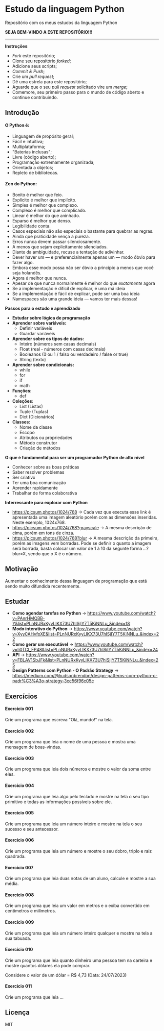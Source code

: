 # Estudo da linguagem Python
Repositório com os meus estudos da linguagem Python

**SEJA BEM-VINDO A ESTE REPOSITÓRIO!!!**

------------

**Instruções**

 - *Fork* este repositório;
 - Clone seu repositório *forked*;
 - Adicione seus scripts;
 - *Commit & Push*;
 - Crie um *pull request*;
 - Dê uma estrela para este repositório;
 - Aguarde que o seu *pull request* solicitado vire um *merge*;
 - Comemore, seu primeiro passo para o mundo de código aberto e continue contribuindo.

## Introdução

#### O Python é:

 - Linguagem de propósito geral;
 - Fácil e intuitiva;
 - Multiplataforma;
 - "Baterias inclusas";
 - Livre (código aberto);
 - Programação extremamente organizada;
 - Orientada a objetos;
 - Repleto de bibliotecas.

#### Zen do Python:

 - Bonito é melhor que feio.
 - Explícito é melhor que implícito.
 - Simples é melhor que complexo.
 - Complexo é melhor que complicado.
 - Linear é melhor do que aninhado.
 - Esparso é melhor que denso.
 - Legibilidade conta.
 - Casos especiais não são especiais o bastante para quebrar as regras.
 - Ainda que praticidade vença a pureza.
 - Erros nunca devem passar silenciosamente.
 - A menos que sejam explicitamente silenciados.
 - Diante da ambiguidade, recuse a tentação de adivinhar.
 - Dever haver um — e preferencialmente apenas um — modo óbvio para fazer algo.
 - Embora esse modo possa não ser óbvio a princípio a menos que você seja holandês.
 - Agora é melhor que nunca.
 - Apesar de que nunca normalmente é melhor do que *exatamente* agora
 - Se a implementação é difícil de explicar, é uma má ideia
 - Se a implementação é fácil de explicar, pode ser uma boa ideia
 - Namespaces são uma grande ideia — vamos ter mais dessas!

**Passos para o estudo e aprendizado**

 - **Estudar sobre lógica de programação**
 - **Aprender sobre variáveis:**
   - Definir variáveis
   - Guardar variáveis
 - **Aprender sobre os tipos de dados:**
   - Inteiro (números sem casas decimais)
   - Float (real - números com casas decimais)
   - Booleanos (0 ou 1 / falso ou verdadeiro / false or true)
   - String (texto)
 - **Aprender sobre condicionais:**
   - while
   - for
   - if
   - math
 - **Funções:**
   - def
 - **Coleções:**
   - List (Listas)
   - Tuple (Tuplas)
   - Dict (Dicionários)
 - **Classes:**
   - Nome da classe
   - Escopo
   - Atributos ou propriedades
   - Método construtor
   - Criação de métodos

**O que é fundamental para ser um programador Python de alto nível**

 - Conhecer sobre as boas práticas
 - Saber resolver problemas
 - Ser criativo
 - Ter uma boa comunicação
 - Aprender rapidamente
 - Trabalhar de forma colaborativa

**Interressante para explorar com Python**
  - https://picsum.photos/1024/768 -> Cada vez que executa esse link é apresentada uma imagem aleatório porém com as dimensões inseridas. Neste exemplo, 1024x768.
  - https://picsum.photos/1024/768?grayscale -> A mesma descrição de cima, porém em tons de cinza.
  - https://picsum.photos/1024/768?blur -> A mesma descrição da primeira, porém as imagens vem borradas. Pode se definir o quanto a imagem será borrada, basta colocar um valor de 1 à 10 da segunte forma ...?blur=X, sendo que o X é o número.

## Motivação

Aumentar o conhecimento dessa linguagem de programação que está sendo muito difundida recentemente.

## Estudar

 - **Como agendar tarefas no Python** -> https://www.youtube.com/watch?v=PAnrHMQBB-Y&list=PLnNURxKyyLIKX73U7hISjIY7T5KiNNLu_&index=18
 - **Modo interativo do Python** -> https://www.youtube.com/watch?v=Xyy0AHvfoXE&list=PLnNURxKyyLIKX73U7hISjIY7T5KiNNLu_&index=22
 - **Como gerar um executável** ->  https://www.youtube.com/watch?v=Ii0TCI_FP48&list=PLnNURxKyyLIKX73U7hISjIY7T5KiNNLu_&index=24
 - **API** -> https://www.youtube.com/watch?v=FBLAV1SbJFk&list=PLnNURxKyyLIKX73U7hISjIY7T5KiNNLu_&index=25
 - **Design Patterns com Python - O Padrão Strategy** -> https://medium.com/@hudsonbrendon/design-patterns-com-python-o-padr%C3%A3o-strategy-3cc56f96c05c

## Exercícios

#### Exercício 001

Crie um programa que escreva "Olá, mundo!" na tela.

#### Exercício 002

Crie um programa que leia o nome de uma pessoa e mostra uma mensagem de boas-vindas.

#### Exercício 003

Crie um programa que leia dois números e mostre o valor da soma entre eles.

#### Exercício 004

Crie um programa que leia algo pelo teclado e mostre na tela o seu tipo primitivo e todas as informações possíveis sobre ele.

#### Exercício 005

Crie um programa que leia um número inteiro e mostre na tela o seu sucesso e seu antecessor.

#### Exercício 006

Crie um programa que leia um número e mostre o seu dobro, triplo e raiz quadrada.

#### Exercício 007

Crie um programa que leia duas notas de um aluno, calcule e mostre a sua média.

#### Exercício 008

Crie um programa que leia um valor em metros e o exiba convertido em centímetros e milímetros.

#### Exercício 009

Crie um programa que leia um número inteiro qualquer e mostre na tela a sua tabuada.

#### Exercício 010

Crie um programa que leia quanto dinheiro uma pessoa tem na carteira e mostre quantos dólares ela pode comprar.

Considere o valor de um dólar = R$ 4,73 (Data: 24/07/2023)

#### Exercício 011

Crie um programa que leia ...

## Licença

 MIT
